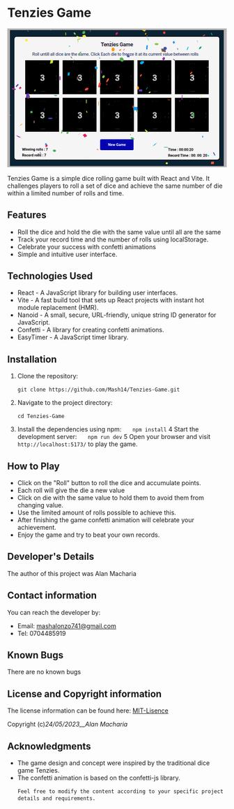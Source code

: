 # Tenzies Game

![Tenzies Game](/src/assets/Screenshot%20from%202023-05-24%2014-36-04.png)

Tenzies Game is a simple dice rolling game built with React and Vite. It challenges players to roll a set of dice and achieve the same number of die within a limited number of rolls and time.

## Features

- Roll the dice and hold the die with the same value until all are the same
- Track your record time and the number of rolls using localStorage.
- Celebrate your success with confetti animations
- Simple and intuitive user interface.

## Technologies Used

- React - A JavaScript library for building user interfaces.
- Vite - A fast build tool that sets up React projects with instant hot module replacement (HMR).
- Nanoid - A small, secure, URL-friendly, unique string ID generator for JavaScript.
- Confetti - A library for creating confetti animations.
- EasyTimer - A JavaScript timer library.

## Installation

1. Clone the repository:
   ```
   git clone https://github.com/Mash14/Tenzies-Game.git
   ```
2. Navigate to the project directory:
   ```
   cd Tenzies-Game
   ```
3. Install the dependencies using npm:
   `    npm install
   `
   4 Start the development server:
   `    npm run dev
   `
   5 Open your browser and visit `http://localhost:5173/` to play the game.

## How to Play

- Click on the "Roll" button to roll the dice and accumulate points.
- Each roll will give the die a new value
- Click on die with the same value to hold them to avoid them from changing value.
- Use the limited amount of rolls possible to achieve this.
- After finishing the game confetti animation will celebrate your achievement.
- Enjoy the game and try to beat your own records.

## Developer's Details

The author of this project was Alan Macharia

## Contact information

You can reach the developer by:

- Email: mashalonzo741@gmail.com
- Tel: 0704485919

## Known Bugs

There are no known bugs

## License and Copyright information

The license information can be found here: [MIT-Lisence](https://opensource.org/licenses/MIT)

Copyright (c)_24/05/2023\_\_Alan Macharia_

## Acknowledgments

- The game design and concept were inspired by the traditional dice game Tenzies.
- The confetti animation is based on the confetti-js library.
  ```
  Feel free to modify the content according to your specific project details and requirements.
  ```
